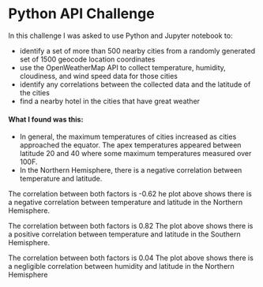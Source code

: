 # Python API Challenge

In this challenge I was asked to use Python and Jupyter notebook to:
- identify a set of more than 500 nearby cities from a randomly generated set of 1500 geocode location coordinates
- use the OpenWeatherMap API to collect temperature, humidity, cloudiness, and wind speed data for those cities
- identify any correlations between the collected data and the latitude of the cities
- find a nearby hotel in the cities that have great weather

#### What I found was this:
- In general, the maximum temperatures of cities increased as cities approached the equator. The apex temperatures appeared between latitude 20 and 40 where some maximum temperatures measured over 100F.
- In the Northern Hemisphere, there is a negative correlation between temperature and latitude.  

The correlation between both factors is -0.62
he plot above shows there is a negative correlation between temperature and latitude in the Northern Hemisphere.

The correlation between both factors is 0.82
The plot above shows there is a positive correlation between temperature and latitude in the Southern Hemisphere.

The correlation between both factors is 0.04
The plot above shows there is a negligible correlation between humidity and latitude in the Northern Hemisphere
